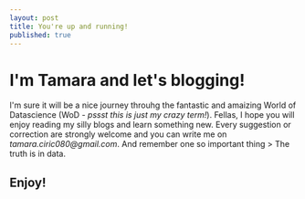 ```yaml
---
layout: post
title: You're up and running!
published: true
---
```


# I'm Tamara and let's blogging!

I'm sure it will be a nice journey throuhg the fantastic and amaizing World of Datascience (WoD - _pssst this is just my crazy term!_).
Fellas, I hope you will enjoy reading my silly blogs and learn something new. Every suggestion or correction are strongly welcome and you can write me on _tamara.ciric080@gmail.com_.
And remember one so important thing > The truth is in data.

## Enjoy!



